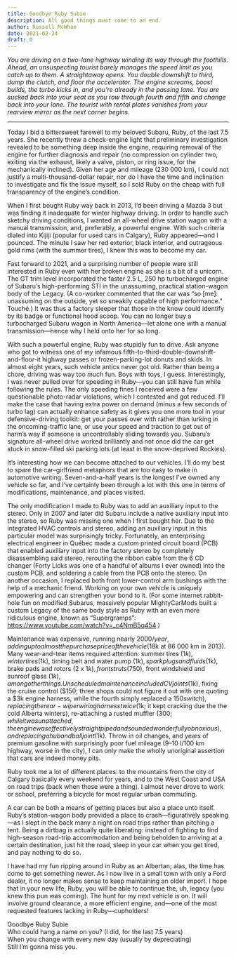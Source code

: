 ```yaml
---
title: Goodbye Ruby Subie
description: All good things must come to an end.
author: Russell McWhae
date: 2021-02-24
draft: 0
---
```


_You are driving on a two-lane highway winding its way through the foothills. Ahead, an unsuspecting tourist barely manages the speed limit as you catch up to them. A straightaway opens. You double downshift to third, dump the clutch, and floor the accelerator. The engine screams, boost builds, the turbo kicks in, and you’re already in the passing lane. You are sucked back into your seat as you row through fourth and fifth and change back into your lane. The tourist with rental plates vanishes from your rearview mirror as the next corner begins._

---

Today I bid a bittersweet farewell to my beloved Subaru, Ruby, of the last 7.5 years. She recently threw a check-engine light that preliminary investigation revealed to be something deep inside the engine, requiring removal of the engine for further diagnosis and repair (no compression on cylinder two, exiting via the exhaust, likely a valve, piston, or ring issue, for the mechanically inclined). Given her age and mileage (230 000 km), I could not justify a multi-thousand-dollar repair, nor do I have the time and inclination to investigate and fix the issue myself, so I sold Ruby on the cheap with full transparency of the engine’s condition.

When I first bought Ruby way back in 2013, I’d been driving a Mazda 3 but was finding it inadequate for winter highway driving. In order to handle such sketchy driving conditions, I wanted an all-wheel drive station wagon with a manual transmission, and, preferably, a powerful engine. With such criteria dialed into Kijiji (popular for used cars in Calgary), Ruby appeared—and I pounced. The minute I saw her red exterior, black interior, and outrageous gold rims (with the summer tires), I knew this was to become my car.

Fast forward to 2021, and a surprising number of people were still interested in Ruby even with her broken engine as she is a bit of a unicorn. The GT trim level incorporated the faster 2.5 L, 250 hp turbocharged engine of Subaru’s high-performing STI in the unassuming, practical station-wagon body of the Legacy. (A co-worker commented that the car was “so [me]: unassuming on the outside, yet so sneakily capable of high performance.” Touché.) It was thus a factory sleeper that those in the know could identify by its badge or functional hood scoop. You can no longer buy a turbocharged Subaru wagon in North America—let alone one with a manual transmission—hence why I held onto her for so long.

With such a powerful engine, Ruby was stupidly fun to drive. Ask anyone who got to witness one of my infamous fifth-to-third-double-downshift-and-floor-it highway passes or frozen-parking-lot donuts and skids. In almost eight years, such vehicle antics never got old. Rather than being a chore, driving was way too much fun. Boys with toys, I guess. Interestingly, I was never pulled over for speeding in Ruby—you can still have fun while following the rules. The only speeding fines I received were a few questionable photo-radar violations, which I contested and got reduced. I’ll make the case that having extra power on demand (minus a few seconds of turbo lag) can actually enhance safety as it gives you one more tool in your defensive-driving toolkit: get your passes over with rather than lurking in the oncoming-traffic lane, or use your speed and traction to get out of harm’s way if someone is uncontrollably sliding towards you. Subaru’s signature all-wheel drive worked brilliantly and not once did the car get stuck in snow-filled ski parking lots (at least in the snow-deprived Rockies).

It’s interesting how we can become attached to our vehicles. I’ll do my best to spare the car–girlfriend metaphors that are too easy to make in automotive writing. Seven-and-a-half years is the longest I’ve owned any vehicle so far, and I’ve certainly been through a lot with this one in terms of modifications, maintenance, and places visited.

The only modification I made to Ruby was to add an auxiliary input to the stereo. Only in 2007 and later did Subaru include a native auxiliary input into the stereo, so Ruby was missing one when I first bought her. Due to the integrated HVAC controls and stereo, adding an auxiliary input in this particular model was surprisingly tricky. Fortunately, an enterprising electrical engineer in Québec made a custom printed circuit board (PCB) that enabled auxiliary input into the factory stereo by completely disassembling said stereo, rerouting the ribbon cable from the 6 CD changer (Forty Licks was one of a handful of albums I ever owned) into the custom PCB, and soldering a cable from the PCB onto the stereo. On another occasion, I replaced both front lower-control arm bushings with the help of a mechanic friend. Working on your own vehicle is uniquely empowering and can strengthen your bond to it. (For some internet rabbit-hole fun on modified Subarus, massively popular MightyCarMods built a custom Legacy of the same body style as Ruby with an even more ridiculous engine, known as “Supergramps”: https://www.youtube.com/watch?v=_c4NmB5q454.)

Maintenance was expensive, running nearly $2000/year, adding up to almost the purchase price of the vehicle ($18k at 86 000 km in 2013). Many wear-and-tear items required attention: summer tires ($1k), winter tires ($1k), timing belt and water pump ($1k), spark plugs and fluids ($1k), brake pads and rotors (2 x $1k), front struts ($750), front windshield and sunroof glass ($1k), among other things. Unscheduled maintenance included CV joints ($1k), fixing the cruise control ($150; three shops could not figure it out with one quoting a $3k engine harness, while the fourth simply replaced a $150 switch), replacing the rear-wiper wiring harness twice ($1k; it kept cracking due the the cold Alberta winters), re-attaching a rusted muffler ($300; while it was unattached, the engine was effectively straight piped and sounded wonderfully obnoxious), and replacing a hub and ball joint ($1k). Throw in oil changes, and years of premium gasoline with surprisingly poor fuel mileage (9–10 l/100 km highway, worse in the city), I can only make the wholly unoriginal assertion that cars are indeed money pits.

Ruby took me a lot of different places: to the mountains from the city of Calgary basically every weekend for years, and to the West Coast and USA on road trips (back when those were a thing). I almost never drove to work or school, preferring a bicycle for most regular urban commuting.

A car can be both a means of getting places but also a place unto itself. Ruby’s station-wagon body provided a place to crash—figuratively speaking—as I slept in the back many a night on road trips rather than pitching a tent. Being a dirtbag is actually quite liberating: instead of fighting to find high-season road-trip accommodation and being beholden to arriving at a certain destination, just hit the road, sleep in your car when you get tired, and pay nothing to do so.

I have had my fun ripping around in Ruby as an Albertan; alas, the time has come to get something newer. As I now live in a small town with only a Ford dealer, it no longer makes sense to keep maintaining an older import. I hope that in your new life, Ruby, you will be able to continue the, uh, legacy (you knew this pun was coming). The hunt for my next vehicle is on. It will involve ground clearance, a more efficient engine, and—one of the most requested features lacking in Ruby—cupholders!

Goodbye Ruby Subie  
Who could hang a name on you? (I did, for the last 7.5 years)  
When you change with every new day (usually by depreciating)  
Still I’m gonna miss you.
